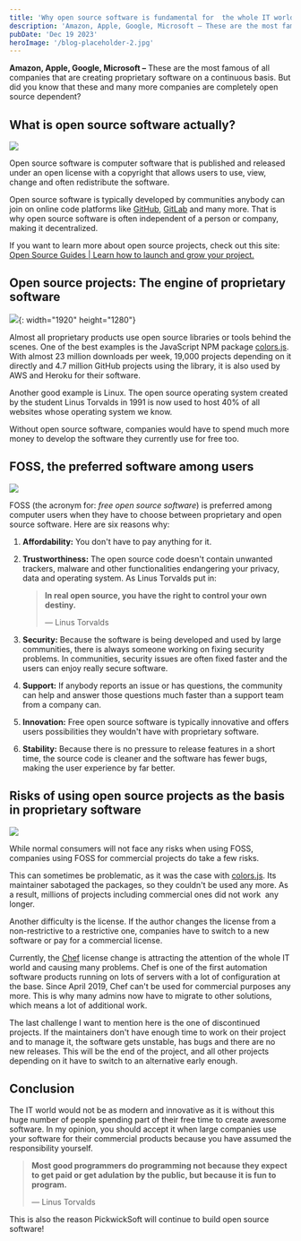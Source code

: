 ```yaml
---
title: 'Why open source software is fundamental for  the whole IT world'
description: 'Amazon, Apple, Google, Microsoft – These are the most famous of all companies that are creating proprietary software on a continuous basis. But did you know that these and many more companies are completely open source dependent?'
pubDate: 'Dec 19 2023'
heroImage: '/blog-placeholder-2.jpg'
---
```


**Amazon, Apple, Google, Microsoft –** These are the most famous of all companies that are creating proprietary software
on a continuous basis. But did you know that these and many more companies are completely open source dependent?

## What is open source software actually?

![](/uploads/question-mark-2492009-1920.jpg)

Open source software is computer software that is published and released under an open license with a copyright that
allows users to use, view, change and often redistribute the software.

Open source software is typically developed by communities anybody can join on online code platforms
like [GitHub](https://github.com), [GitLab](https://about.gitlab.com/) and many more. That is why open source software
is often independent of a person or company, making it decentralized.

If you want to learn more about open source projects, check out this
site: [Open Source Guides \| Learn how to launch and grow your project.](https://opensource.guide/)

## Open source projects: The engine of proprietary software

![](/uploads/startup-594090-1920.jpg){: width="1920" height="1280"}

Almost all proprietary products use open source libraries or tools behind the scenes. One of the best examples is the
JavaScript NPM package [colors.js](https://github.com/Marak/colors.js). With almost 23 million downloads per week,
19,000 projects depending on it directly and 4.7 million GitHub projects using the library, it is also used by AWS and
Heroku for their software.

Another good example is Linux. The open source operating system created by the student Linus Torvalds in 1991 is now
used to host 40% of all websites whose operating system we know.

Without open source software, companies would have to spend much more money to develop the software they currently use
for free too.

## FOSS, the preferred software among users

![](/uploads/security-265130-1920.jpg)

FOSS (the acronym for: _free open source software_) is preferred among computer users when they have to choose between
proprietary and open source software. Here are six reasons why:

1. **Affordability:** You don't have to pay anything for it.
2. **Trustworthiness:** The open source code doesn't contain unwanted trackers, malware and other functionalities
   endangering your privacy, data and operating system. As Linus Torvalds put in:

   > **In real open source, you have the right to control your own destiny.**
   >
   > — Linus Torvalds

3. **Security:** Because the software is being developed and used by large communities, there is always someone working
   on fixing security problems. In communities, security issues are often fixed faster and the users can enjoy really
   secure software.
4. **Support:** If anybody reports an issue or has questions, the community can help and answer those questions much
   faster than a support team from a company can.
5. **Innovation:** Free open source software is typically innovative and offers users possibilities they wouldn't have
   with proprietary software.
6. **Stability:** Because there is no pressure to release features in a short time, the source code is cleaner and the
   software has fewer bugs, making the user experience by far better.

## Risks of using open source projects as the basis in proprietary software

![](/uploads/investing-4013413-1920.jpg)

While normal consumers will not face any risks when using FOSS, companies using FOSS for commercial projects do take a
few risks.

This can sometimes be problematic, as it was the case with [colors.js](https://github.com/Marak/colors.js). Its
maintainer sabotaged the packages, so they couldn't be used any more. As a result, millions of projects including
commercial ones did not work&nbsp; any longer.

Another difficulty is the license. If the author changes the license from a non-restrictive to a restrictive one,
companies have to switch to a new software or pay for a commercial license.

Currently, the [Chef](https://www.chef.io/) license change is attracting the attention of the whole IT world and causing
many problems. Chef is one of the first automation software products running on lots of servers with a lot of
configuration at the base. Since April 2019, Chef can't be used for commercial purposes any more. This is why many
admins now have to migrate to other solutions, which means a lot of additional work.

The last challenge I want to mention here is the one of discontinued projects. If the maintainers don't have enough time
to work on their project and to manage it, the software gets unstable, has bugs and there are no new releases. This will
be the end of the project, and all other projects depending on it have to switch to an alternative early enough.

## Conclusion

The IT world would not be as modern and innovative as it is without this huge number of people spending part of their
free time to create awesome software. In my opinion, you should accept it when large companies use your software for
their commercial products because you have assumed the responsibility yourself.

> **Most good programmers do programming not because they expect to get paid or get adulation by the public, but because
> it is fun to program.**
>
> — Linus Torvalds

This is also the reason PickwickSoft will continue to build open source software\!
